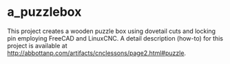 # a_puzzlebox
This project creates a wooden puzzle box using dovetail cuts and locking pin employing FreeCAD and LinuxCNC.  A detail description (how-to) for this project is available at http://abbottanp.com/artifacts/cnclessons/page2.html#puzzle.
